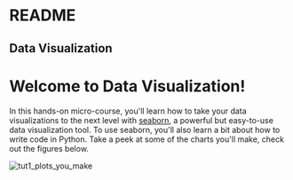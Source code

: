 # README

## Data Visualization

# Welcome to Data Visualization!  

In this hands-on micro-course, you'll learn how to take your data visualizations to the next level with 
[seaborn](https://seaborn.pydata.org/index.html), a powerful but easy-to-use data visualization tool. 
To use seaborn, you'll also learn a bit about how to write code in Python.
Take a peek at some of the charts you'll make, check out the figures below.

![tut1_plots_you_make](https://i.imgur.com/54BoIBW.png)
